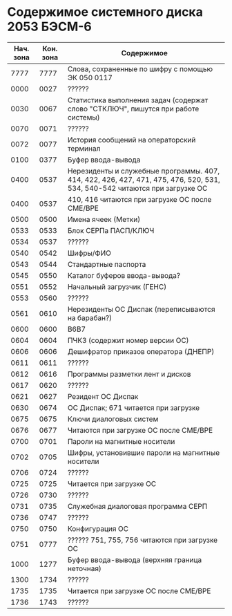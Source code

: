 # Содержимое системного диска 2053 БЭСМ-6
| Нач. зона | Кон. зона | Содержимое |
| --- | --- | --- |
| 7777 | 7777 | Слова, сохраненные по шифру с помощью ЭК 050 0117 |
| 0000 | 0027 | ??????
| 0030 | 0067 | Статистика выполнения задач (содержат слово "СТКЛЮЧ", пишутся при работе системы) |
| 0070 | 0071 | ?????? |
| 0072 | 0077 | История сообщений на операторский терминал |
| 0100 | 0377 | Буфер ввода-вывода |
| 0400 | 0537 | Нерезиденты и служебные программы. 407, 414, 422, 426, 427, 471, 475, 476, 520, 531, 534, 540-542 читаются при загрузке ОС |
| 0400 | 0537 | 410, 416 читаются при загрузке ОС после СМЕ/ВРЕ |
| 0500 | 0500 | Имена ячеек (Метки) |
| 0533 | 0533 | Блок СЕРПа ПАСП/КЛЮЧ |
| 0534 | 0537 | ?????? |
| 0540 | 0542 | Шифры/ФИО |
| 0543 | 0544 | Стандартные паспорта |
| 0545 | 0550 | Каталог буферов ввода-вывода? |
| 0551 | 0552 | Начальный загрузчик (ГЕНС) |
| 0553 | 0560 | ?????? |
| 0561 | 0610 | Нерезиденты ОС Диспак (переписываются на барабан?) |
| 0600 | 0600 | В6В7 |
| 0604 | 0604 | ПЧКЗ (содержит номер версии ОС) |
| 0606 | 0606 | Дешифратор приказов оператора (ДНЕПР) |
| 0611 | 0611 | ?????? |
| 0612 | 0616 | Программы разметки лент и дисков |
| 0617 | 0620 | ?????? |
| 0621 | 0627 | Резидент ОС Диспак |
| 0630 | 0674 | ОС Диспак; 671 читается при загрузке |
| 0675 | 0675 | Ключи диалоговых систем |
| 0676 | 0677 | Читаются при загрузке ОС после СМЕ/ВРЕ |
| 0700 | 0701 | Пароли на магнитные носители |
| 0702 | 0705 | Шифры, установившие пароли на магнитные носители |
| 0706 | 0724 | ?????? |
| 0725 | 0725 | Читается при загрузке ОС |
| 0726 | 0730 | ?????? |
| 0731 | 0735 | Служебная диалоговая программа СЕРП |
| 0736 | 0747 | ?????? |
| 0750 | 0750 | Конфигурация ОС |
| 0751 | 0777 | ?????? 751, 755, 756 читаются при загрузке ОС |
| 1000 | 1277 | Буфер ввода-вывода (верхняя граница неточная) |
| 1300 | 1734 | ?????? |
| 1735 | 1735 | Читается при загрузке ОС после СМЕ/ВРЕ |
| 1736 | 1743 | ?????? |
